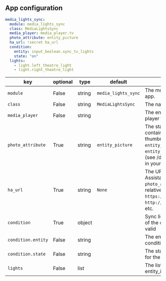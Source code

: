 ## App configuration

```yaml
media_lights_sync:
  module: media_lights_sync
  class: MediaLightsSync
  media_player: media_player.tv
  photo_attribute: entity_picture
  ha_url: !secret ha_url
  condition:
    entity: input_boolean.sync_tv_lights
    state: "on"
  lights:
    - light.left_theatre_light
    - light.right_theatre_light
```

| key                | optional | type   | default             | description                                                                                                                                                       |
| ------------------ | -------- | ------ | ------------------- | ----------------------------------------------------------------------------------------------------------------------------------------------------------------- |
| `module`           | False    | string | `media_lights_sync` | The module name of the app.                                                                                                                                       |
| `class`            | False    | string | `MediaLightsSync`   | The name of the Class.                                                                                                                                            |
| `media_player`     | False    | string |                     | The entity_id of the media player to sync from.                                                                                                                   |
| `photo_attribute`  | True     | string | `entity_picture`    | The state attribute containing the url to the thumbnail. Ex.: `entity_picture`, `entity_picture_local`, etc. (see /developer-tools/state in your Home Assistant). |
| `ha_url`           | True     | string | `None`              | The URL to your Home Assistant. Only useful if `photo_attribute` is a relative URL. Ex.: `https://my-ha.duckdns.org`, `http://192.168.1.123:8123`, etc.           |
| `condition`        | True     | object |                     | Sync lights only if the state of the condition entity is valid                                                                                                    |
| `condition.entity` | False    | string |                     | The entity_id of the condition.                                                                                                                                   |
| `condition.state`  | False    | string |                     | The state to match in order for the lights to sync.                                                                                                               |
| `lights`           | False    | list   |                     | The list of all the lights entity_id to sync to.                                                                                                                  |
